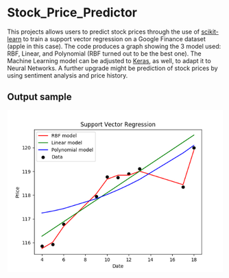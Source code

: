 # Stock_Price_Predictor
This projects allows users to predict stock prices through the use of [scikit-learn](https://scikit-learn.org/stable/) to train a support vector regression on a Google Finance dataset (apple in this case). The code produces a graph showing the 3 model used: RBF, Linear, and Polynomial (RBF turned out to be the best one). The Machine Learning model can be adjusted to [Keras](https://keras.io/), as well, to adapt it to Neural Networks. A further upgrade might be prediction of stock prices by using sentiment analysis and price history. 

## Output sample
![Output Example](./Output.png)
